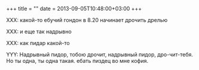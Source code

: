 +++
title = ""
date = 2013-09-05T10:48:00+03:00
+++

XXX: какой-то ебучий гондон в 8.20 начинает дрочить дрелью


XXX: и еще так надрывно


XXX: как пидар какой-то


YYY: Надрывный пидор, тобою дрочит, надрывный пидор, дро-чит-тебя. Но ты одна, ты одна такая. ебать пиздец во мне кофия.


